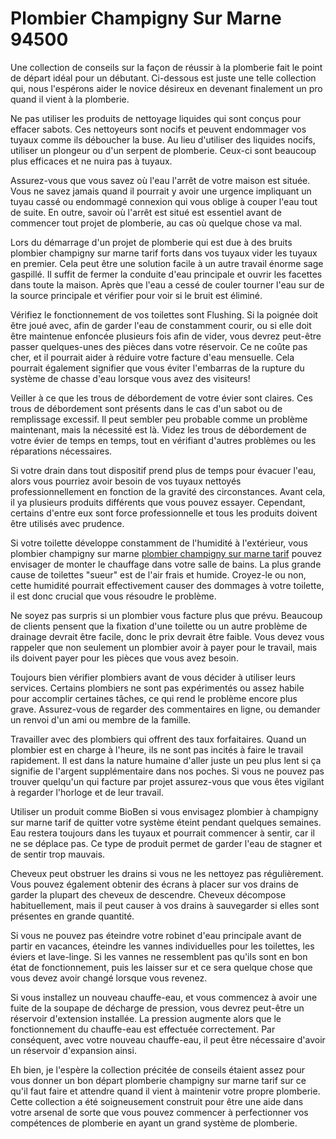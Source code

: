 # Plombier Champigny Sur Marne 94500

Une collection de conseils sur la façon de réussir à la plomberie fait le point de départ idéal pour un débutant. Ci-dessous est juste une telle collection qui, nous l'espérons aider le novice désireux en devenant finalement un pro quand il vient à la plomberie.

Ne pas utiliser les produits de nettoyage liquides qui sont conçus pour effacer sabots. Ces nettoyeurs sont nocifs et peuvent endommager vos tuyaux comme ils déboucher la buse. Au lieu d'utiliser des liquides nocifs, utiliser un plongeur ou d'un serpent de plomberie. Ceux-ci sont beaucoup plus efficaces et ne nuira pas à tuyaux.

Assurez-vous que vous savez où l'eau l'arrêt de votre maison est située. Vous ne savez jamais quand il pourrait y avoir une urgence impliquant un tuyau cassé ou endommagé connexion qui vous oblige à couper l'eau tout de suite. En outre, savoir où l'arrêt est situé est essentiel avant de commencer tout projet de plomberie, au cas où quelque chose va mal.

Lors du démarrage d'un projet de plomberie qui est due à des bruits plombier champigny sur marne tarif forts dans vos tuyaux vider les tuyaux en premier. Cela peut être une solution facile à un autre travail énorme sage gaspillé. Il suffit de fermer la conduite d'eau principale et ouvrir les facettes dans toute la maison. Après que l'eau a cessé de couler tourner l'eau sur de la source principale et vérifier pour voir si le bruit est éliminé.

Vérifiez le fonctionnement de vos toilettes sont Flushing. Si la poignée doit être joué avec, afin de garder l'eau de constamment courir, ou si elle doit être maintenue enfoncée plusieurs fois afin de vider, vous devrez peut-être passer quelques-unes des pièces dans votre réservoir. Ce ne coûte pas cher, et il pourrait aider à réduire votre facture d'eau mensuelle. Cela pourrait également signifier que vous éviter l'embarras de la rupture du système de chasse d'eau lorsque vous avez des visiteurs!

Veiller à ce que les trous de débordement de votre évier sont claires. Ces trous de débordement sont présents dans le cas d'un sabot ou de remplissage excessif. Il peut sembler peu probable comme un problème maintenant, mais la nécessité est là. Videz les trous de débordement de votre évier de temps en temps, tout en vérifiant d'autres problèmes ou les réparations nécessaires.

Si votre drain dans tout dispositif prend plus de temps pour évacuer l'eau, alors vous pourriez avoir besoin de vos tuyaux nettoyés professionnellement en fonction de la gravité des circonstances. Avant cela, il ya plusieurs produits différents que vous pouvez essayer. Cependant, certains d'entre eux sont force professionnelle et tous les produits doivent être utilisés avec prudence.

Si votre toilette développe constamment de l'humidité à l'extérieur, vous plombier champigny sur marne [plombier champigny sur marne tarif](http://plombierchampignysur-marne.fr) pouvez envisager de monter le chauffage dans votre salle de bains. La plus grande cause de toilettes "sueur" est de l'air frais et humide. Croyez-le ou non, cette humidité pourrait effectivement causer des dommages à votre toilette, il est donc crucial que vous résoudre le problème.

Ne soyez pas surpris si un plombier vous facture plus que prévu. Beaucoup de clients pensent que la fixation d'une toilette ou un autre problème de drainage devrait être facile, donc le prix devrait être faible. Vous devez vous rappeler que non seulement un plombier avoir à payer pour le travail, mais ils doivent payer pour les pièces que vous avez besoin.

Toujours bien vérifier plombiers avant de vous décider à utiliser leurs services. Certains plombiers ne sont pas expérimentés ou assez habile pour accomplir certaines tâches, ce qui rend le problème encore plus grave. Assurez-vous de regarder des commentaires en ligne, ou demander un renvoi d'un ami ou membre de la famille.

Travailler avec des plombiers qui offrent des taux forfaitaires. Quand un plombier est en charge à l'heure, ils ne sont pas incités à faire le travail rapidement. Il est dans la nature humaine d'aller juste un peu plus lent si ça signifie de l'argent supplémentaire dans nos poches. Si vous ne pouvez pas trouver quelqu'un qui facture par projet assurez-vous que vous êtes vigilant à regarder l'horloge et de leur travail.

Utiliser un produit comme BioBen si vous envisagez plombier à champigny sur marne tarif de quitter votre système éteint pendant quelques semaines. Eau restera toujours dans les tuyaux et pourrait commencer à sentir, car il ne se déplace pas. Ce type de produit permet de garder l'eau de stagner et de sentir trop mauvais.

Cheveux peut obstruer les drains si vous ne les nettoyez pas régulièrement. Vous pouvez également obtenir des écrans à placer sur vos drains de garder la plupart des cheveux de descendre. Cheveux décompose habituellement, mais il peut causer à vos drains à sauvegarder si elles sont présentes en grande quantité.

Si vous ne pouvez pas éteindre votre robinet d'eau principale avant de partir en vacances, éteindre les vannes individuelles pour les toilettes, les éviers et lave-linge. Si les vannes ne ressemblent pas qu'ils sont en bon état de fonctionnement, puis les laisser sur et ce sera quelque chose que vous devez avoir changé lorsque vous revenez.

Si vous installez un nouveau chauffe-eau, et vous commencez à avoir une fuite de la soupape de décharge de pression, vous devrez peut-être un réservoir d'extension installée. La pression augmente alors que le fonctionnement du chauffe-eau est effectuée correctement. Par conséquent, avec votre nouveau chauffe-eau, il peut être nécessaire d'avoir un réservoir d'expansion ainsi.

Eh bien, je l'espère la collection précitée de conseils étaient assez pour vous donner un bon départ plomberie champigny sur marne tarif sur ce qu'il faut faire et attendre quand il vient à maintenir votre propre plomberie. Cette collection a été soigneusement construit pour être une aide dans votre arsenal de sorte que vous pouvez commencer à perfectionner vos compétences de plomberie en ayant un grand système de plomberie.
